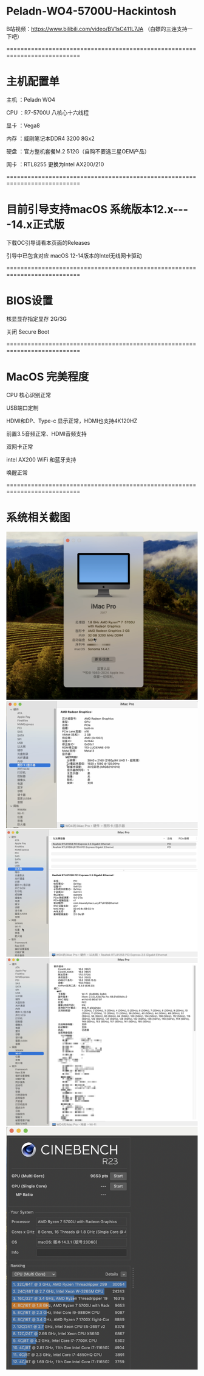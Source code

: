# Peladn-WO4-5700U-Hackintosh

B站视频：https://www.bilibili.com/video/BV1sC411L7JA （白嫖的三连支持一下吧）

===========================================================================

# 主机配置单

主机 ：Peladn WO4

CPU ：R7-5700U 八核心十六线程

显卡 ：Vega8

内存 ：威刚笔记本DDR4 3200 8Gx2

硬盘 ：官方整机套餐M.2 512G（自购不要选三星OEM产品）

网卡 ：RTL8255 更换为Intel AX200/210

===========================================================================
# 目前引导支持macOS 系统版本12.x----14.x正式版 

下载OC引导请看本页面的Releases

引导中已包含对应 macOS 12-14版本的Intel无线网卡驱动

===========================================================================
# BIOS设置

核显显存指定显存 2G/3G

关闭 Secure Boot

===========================================================================
# MacOS 完美程度

CPU 核心识别正常 

USB端口定制

HDMI和DP、Type-c 显示正常，HDMI也支持4K120HZ

前置3.5音频正常、HDMI音频支持

双网卡正常

intel AX200 WiFi 和蓝牙支持

唤醒正常

===========================================================================

# 系统相关截图

![](https://github.com/Xmingbai/Peladn-WO4-5700U-Hackintosh/blob/main/%E6%9C%AC%E6%9C%BA.png)
![](https://github.com/Xmingbai/Peladn-WO4-5700U-Hackintosh/blob/main/vega.png)
![](https://github.com/Xmingbai/Peladn-WO4-5700U-Hackintosh/blob/main/ETH.png)
![](https://github.com/Xmingbai/Peladn-WO4-5700U-Hackintosh/blob/main/WIFI.png)
![](https://github.com/Xmingbai/Peladn-WO4-5700U-Hackintosh/blob/main/R23.png)



